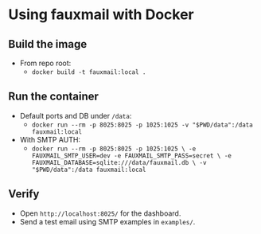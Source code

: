 # Using fauxmail with Docker

## Build the image

- From repo root:
  - `docker build -t fauxmail:local .`

## Run the container

- Default ports and DB under `/data`:
  - `docker run --rm -p 8025:8025 -p 1025:1025 -v "$PWD/data":/data fauxmail:local`
- With SMTP AUTH:
  - `docker run --rm -p 8025:8025 -p 1025:1025 \
    -e FAUXMAIL_SMTP_USER=dev -e FAUXMAIL_SMTP_PASS=secret \
    -e FAUXMAIL_DATABASE=sqlite:///data/fauxmail.db \
    -v "$PWD/data":/data fauxmail:local`

## Verify

- Open `http://localhost:8025/` for the dashboard.
- Send a test email using SMTP examples in `examples/`.

